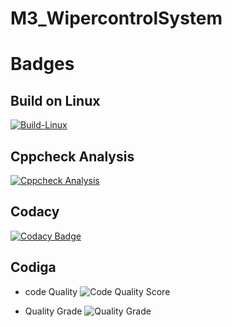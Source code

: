 # M3_WipercontrolSystem

# Badges
## Build on Linux
[![Build-Linux](https://github.com/AVINASH-P-1912/M3_WipercontrolSystem/actions/workflows/Build%20on%20Linux.yml/badge.svg)](https://github.com/AVINASH-P-1912/M3_WipercontrolSystem/actions/workflows/Build%20on%20Linux.yml)


## Cppcheck Analysis 
[![Cppcheck Analysis](https://github.com/AVINASH-P-1912/M3_WipercontrolSystem/actions/workflows/Cppcheck_analysis.yml/badge.svg)](https://github.com/AVINASH-P-1912/M3_WipercontrolSystem/actions/workflows/Cppcheck_analysis.yml)

## Codacy
[![Codacy Badge](https://app.codacy.com/project/badge/Grade/34bba906c2244f83a9e994d78b9a2c47)](https://www.codacy.com/gh/AVINASH-P-1912/M3_WipercontrolSystem/dashboard?utm_source=github.com&amp;utm_medium=referral&amp;utm_content=AVINASH-P-1912/M3_WipercontrolSystem&amp;utm_campaign=Badge_Grade)

## Codiga

 * code Quality ![Code Quality Score](https://api.codiga.io/project/33396/score/svg)
  
 * Quality Grade ![Quality Grade](https://api.codiga.io/project/33396/status/svg)
